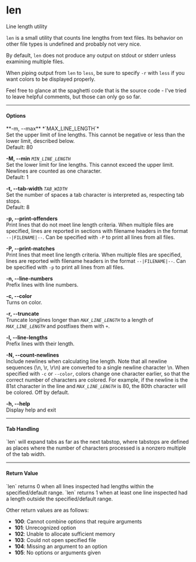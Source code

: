 # len
Line length utility

`len` is a small utility that counts line lengths from text files. Its behavior on other file types is undefined and probably not very nice.

By default, `len` does not produce any output on stdout or stderr unless examining multiple files.

When piping output from `len` to `less`, be sure to specify `-r` with `less` if you want colors to be displayed properly.

Feel free to glance at the spaghetti code that is the source code - I've tried to leave helpful comments, but those can only go so far.

<hr>
<h4>Options</h4>
**-m, --max** *`MAX_LINE_LENGTH`*<br>
Set the upper limit of line lengths. This cannot be negative or less than the lower limit, described below.<br>
Default: 80

**-M, --min** *`MIN_LINE_LENGTH`* <br>
Set the lower limit for line lengths. This cannot exceed the upper limit. Newlines are counted as one character.<br>
Default: 1

**-t, --tab-width** *`TAB_WIDTH`*<br>
Set the number of spaces a tab character is interpreted as, respecting tab stops.<br>
Default: 8

**-p, --print-offenders**<br>
Print lines that do not meet line length criteria. When multiple files are specified, lines are reported in sections with filename headers in the format `--|FILENAME|--`. Can be specified with `-P` to print all lines from all files.

**-P, --print-matches**<br>
Print lines that meet line length criteria. When multiple files are specified, lines are reported with filename headers in the format `--|FILENAME|--`. Can be specified with `-p` to print all lines from all files.

**-n, --line-numbers**<br>
Prefix lines with line numbers.

**-c, --color**<br>
Turns on color.

**-r, --truncate**<br>
Truncate longlines longer than *`MAX_LINE_LENGTH`* to a length of *`MAX_LINE_LENGTH`* and postfixes them with `+`.

**-l, --line-lengths**<br>
Prefix lines with their length.

**-N, --count-newlines**<br>
Include newlines when calculating line length. Note that all newline sequences (\n, \r, \r\n) are converted to a single newline character \n. When specified with `-c` or `--color`, colors change one character earlier, so that the correct number of characters are colored. For example, if the newline is the 81st character in the line and *`MAX_LINE_LENGTH`* is 80, the 80th character will be colored. Off by default.

**-h, --help**<br>
Display help and exit

<hr>
<h4>Tab Handling</h4>
`len` will expand tabs as far as the next tabstop, where tabstops are defined as places where the number of characters processed is a nonzero multiple of the tab width.

<hr>
<h4>Return Value</h4>
`len` returns 0 when all lines inspected had lengths within the specified/default range.
`len` returns 1 when at least one line inspected had a length outside the specified/default range.

Other return values are as follows:
* **100**: Cannot combine options that require arguments
* **101**: Unrecognized option
* **102**: Unable to allocate sufficient memory
* **103**: Could not open specified file
* **104**: Missing an argument to an option
* **105**: No options or arguments given

